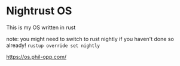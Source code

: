 # Nightrust OS

This is my OS written in rust

note: you might need to switch to rust nightly if you haven't done so already! `rustup override set nightly`

https://os.phil-opp.com/